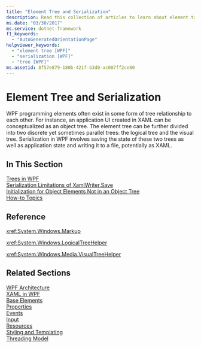 ```yaml
---
title: "Element Tree and Serialization"
description: Read this collection of articles to learn about element trees and serialization of their state in Windows Presentation Foundation (WPF).
ms.date: "03/30/2017"
ms.service: dotnet-framework
f1_keywords: 
  - "AutoGeneratedOrientationPage"
helpviewer_keywords: 
  - "element tree [WPF]"
  - "serialization [WPF]"
  - "tree [WPF]"
ms.assetid: 8f57e879-180b-421f-b3d0-ac007ff2ce80
---
```

# Element Tree and Serialization

WPF programming elements often exist in some form of tree relationship to each other. For instance, an application UI created in XAML can be conceptualized as an object tree. The element tree can be further divided into two discrete yet sometimes parallel trees: the logical tree and the visual tree. Serialization in WPF involves saving the state of these two trees as well as application state and writing it to a file, potentially as XAML.  
  
## In This Section  

[Trees in WPF](trees-in-wpf.md)  
[Serialization Limitations of XamlWriter.Save](serialization-limitations-of-xamlwriter-save.md)  
[Initialization for Object Elements Not in an Object Tree](initialization-for-object-elements-not-in-an-object-tree.md)  
[How-to Topics](element-tree-and-serialization-how-to-topics.md)  
  
## Reference  

<xref:System.Windows.Markup>  
  
<xref:System.Windows.LogicalTreeHelper>  
  
<xref:System.Windows.Media.VisualTreeHelper>  
  
## Related Sections  

[WPF Architecture](wpf-architecture.md)  
  [XAML in WPF](../xaml/index.md)  
  [Base Elements](base-elements.md)  
  [Properties](properties-wpf.md)  
  [Events](events-wpf.md)  
  [Input](input-wpf.md)  
  [Resources](resources-wpf.md)  
  [Styling and Templating](../controls/styles-templates-overview.md)  
  [Threading Model](threading-model.md)
